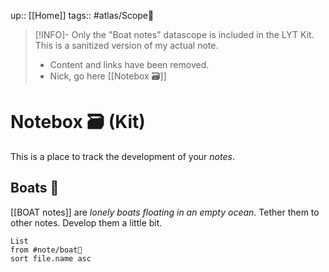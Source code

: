 up:: [[Home]]
tags:: #atlas/Scope🔬 

> [!INFO]-  Only the "Boat notes" datascope is included in the LYT Kit.
> This is a sanitized version of my actual note. 
> 
> - Content and links have been removed.
> - Nick, go here [[Notebox 🗃]]

# Notebox 🗃 (Kit)
This is a place to track the development of your *notes*. 

## Boats 🚤
[[BOAT notes]] are *lonely boats floating in an empty ocean*. Tether them to other notes. Develop them a little bit.

```dataview
List
from #note/boat🚤 
sort file.name asc
```

